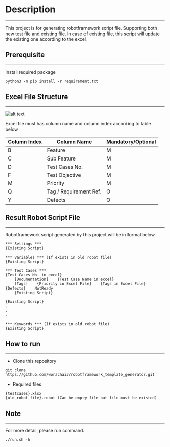 
# Description
---
This project is for generating robotframework script file. Supporting both new test file and existing file. In case of existing file, this script will update the existing one according to the excel.  

## Prerequisite
---
Install required package
```shell
python3 -m pip install -r requirement.txt
```

## Excel File Structure
---

![alt text](https://www.img.in.th/images/6adbe9ff3c4fbcd53b49ead26427d514.png)

Excel file must has column name and column index according to table below  

|Column Index|Column Name|Mandatory/Optional|
|--|--|--|
|B|Feature|M|
|C|Sub Feature|M|
|D|Test Cases No.|M|
|F|Test Objective|M|
|M|Priority|M|
|Q|Tag / Requirement Ref.|O|
|Y|Defects|O|

## Result Robot Script File
---
Robotframework script generated by this project will be in format below.
```
*** Settings ***
{Existing Script}

*** Variables *** (If exists in old robot file)
{Existing Script}

*** Test Cases ***
{Test Cases No. in excel}
    [Documentation]    {Test Case Name in excel}
    [Tags]    {Priority in Excel File}    {Tags in Excel File}    {Defects}    NotReady
    {Existing Script}

{Existing Script}
.
.
.

*** Keywords *** (If exists in old robot file)
{Existing Script}
```

## How to run
---  

- Clone this repository  
```shell
git clone https://github.com/worachai3/robotframework_template_generator.git
```  

- Required files  
```
{testcases}.xlsx
{old_robot_file}.robot (Can be empty file but file must be existed)
```  

## Note
---

For more detail, please run command.
```shell
./run.sh -h
```
